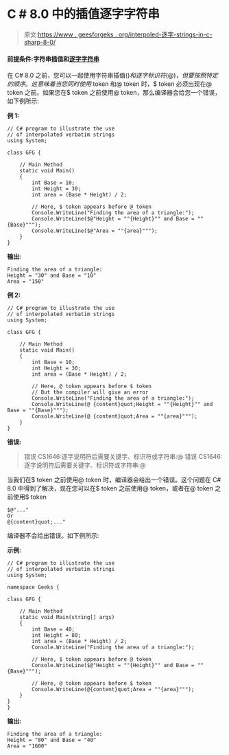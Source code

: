 # C # 8.0 中的插值逐字字符串

> 原文:[https://www . geesforgeks . org/interpoled-逐字-strings-in-c-sharp-8-0/](https://www.geeksforgeeks.org/interpolated-verbatim-strings-in-c-sharp-8-0/)

#### 前提条件:字符串插值和[逐字字符串](https://www.geeksforgeeks.org/c-sharp-verbatim-string-literal/)

在 C# 8.0 之前，您可以一起使用字符串插值($)和逐字标识符(@)，但要按照特定的顺序。这意味着当您同时使用$ token 和@ token 时，$ token 必须出现在@ token 之前。如果您在$ token 之前使用@ token，那么编译器会给您一个错误，如下例所示:

**例 1:**

```
// C# program to illustrate the use
// of interpolated verbatim strings
using System;

class GFG {

    // Main Method
    static void Main()
    {
        int Base = 10;
        int Height = 30;
        int area = (Base * Height) / 2;

        // Here, $ token appears before @ token
        Console.WriteLine("Finding the area of a triangle:");
        Console.WriteLine($@"Height = ""{Height}"" and Base = ""{Base}""");
        Console.WriteLine($@"Area = ""{area}""");
    }
}
```

**输出:**

```
Finding the area of a triangle:
Height = "30" and Base = "10"
Area = "150"

```

**例 2:**

```
// C# program to illustrate the use 
// of interpolated verbatim strings
using System;

class GFG {

    // Main Method
    static void Main()
    {
        int Base = 10;
        int Height = 30;
        int area = (Base * Height) / 2;

        // Here, @ token appears before $ token
        // But the compiler will give an error
        Console.WriteLine("Finding the area of a triangle:");
        Console.WriteLine(@ {content}quot;Height = ""{Height}"" and Base = ""{Base}""");                   
        Console.WriteLine(@ {content}quot;Area = ""{area}""");
    }
}
```

**错误:**

> 错误 CS1646:逐字说明符后需要关键字、标识符或字符串:@
> 错误 CS1646:逐字说明符后需要关键字、标识符或字符串:@

当我们在$ token 之前使用@ token 时，编译器会给出一个错误。这个问题在 C# 8.0 中得到了解决，现在您可以在$ token 之前使用@ token，或者在@ token 之前使用$ token

```
$@"..."
Or
@{content}quot;..."

```

编译器不会给出错误。如下例所示:

**示例:**

```
// C# program to illustrate the use
// of interpolated verbatim strings
using System;

namespace Geeks {

class GFG {

    // Main Method
    static void Main(string[] args)
    {
        int Base = 40;
        int Height = 80;
        int area = (Base * Height) / 2;
        Console.WriteLine("Finding the area of a triangle:");

        // Here, $ token appears before @ token
        Console.WriteLine($@"Height = ""{Height}"" and Base = ""{Base}""");

        // Here, @ token appears before $ token
        Console.WriteLine(@{content}quot;Area = ""{area}""");
    }
}
}
```

**输出:**

```
Finding the area of a triangle:
Height = "80" and Base = "40"
Area = "1600"

```